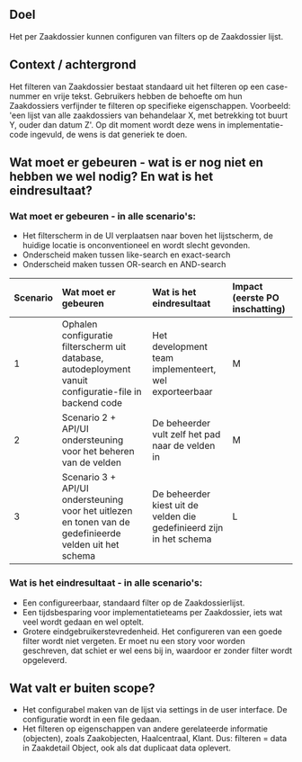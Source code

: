 ## Doel

Het per Zaakdossier kunnen configuren van filters op de Zaakdossier lijst. 

## Context / achtergrond

Het filteren van Zaakdossier bestaat standaard uit het filteren op een case-nummer en vrije tekst. Gebruikers hebben de behoefte om hun Zaakdossiers verfijnder te filteren op specifieke eigenschappen. Voorbeeld: 'een lijst van alle zaakdossiers van behandelaar X, met betrekking tot buurt Y, ouder dan datum Z'. Op dit moment wordt deze wens in implementatie-code ingevuld, de wens is dat generiek te doen. 

## Wat moet er gebeuren - wat is er nog niet en hebben we wel nodig? En wat is het eindresultaat?

### Wat moet er gebeuren - in alle scenario's:
- Het filterscherm in de UI verplaatsen naar boven het lijstscherm, de huidige locatie is onconventioneel en wordt slecht gevonden. 
- Onderscheid maken tussen like-search en exact-search
- Onderscheid maken tussen OR-search en AND-search

| Scenario      | Wat moet er gebeuren | Wat is het eindresultaat | Impact (eerste PO inschatting) |
| :--           | :-----------         | :----------- | :-- |
| 1             | Ophalen configuratie filterscherm uit database, autodeployment vanuit configuratie-file in backend code | Het development team implementeert, wel exporteerbaar | M |
| 2             | Scenario 2 + API/UI ondersteuning voor het beheren van de velden | De beheerder vult zelf het pad naar de velden in | M |
| 3             | Scenario 3 + API/UI ondersteuning voor het uitlezen en tonen van de gedefinieerde velden uit het schema | De beheerder kiest uit de velden die gedefinieerd zijn in het schema | L |

### Wat is het eindresultaat - in alle scenario's:
- Een configureerbaar, standaard filter op de Zaakdossierlijst. 
- Een tijdsbesparing voor implementatieteams per Zaakdossier, iets wat veel wordt gedaan en wel optelt. 
- Grotere eindgebruikerstevredenheid. Het configureren van een goede filter wordt niet vergeten. Er moet nu een story voor worden geschreven, dat schiet er wel eens bij in, waardoor er zonder filter wordt opgeleverd. 

## Wat valt er buiten scope?

- Het configurabel maken van de lijst via settings in de user interface. De configuratie wordt in een file gedaan. 
- Het filteren op eigenschappen van andere gerelateerde informatie (objecten), zoals Zaakobjecten, Haalcentraal, Klant. Dus: filteren = data in Zaakdetail Object, ook als dat duplicaat data oplevert. 
